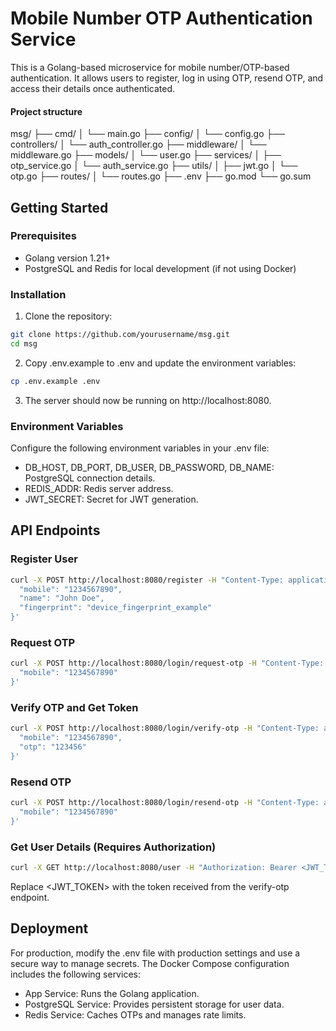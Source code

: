 # Mobile Number OTP Authentication Service

This is a Golang-based microservice for mobile number/OTP-based authentication. It allows users to register, log in using OTP, resend OTP, and access their details once authenticated.


#### Project structure

msg/
├── cmd/
│   └── main.go
├── config/
│   └── config.go
├── controllers/
│   └── auth_controller.go
├── middleware/
│   └── middleware.go
├── models/
│   └── user.go
├── services/
│   ├── otp_service.go
│   └── auth_service.go
├── utils/
│   ├── jwt.go
│   └── otp.go
├── routes/
│   └── routes.go
├── .env
├── go.mod
└── go.sum


## Getting Started

### Prerequisites

- Golang version 1.21+
- PostgreSQL and Redis for local development (if not using Docker)


### Installation

1. Clone the repository:

```bash
git clone https://github.com/yourusername/msg.git
cd msg

```

2. Copy .env.example to .env and update the environment variables:

```bash
cp .env.example .env

```

3. The server should now be running on http://localhost:8080.


### Environment Variables

Configure the following environment variables in your .env file:

- DB_HOST, DB_PORT, DB_USER, DB_PASSWORD, DB_NAME: PostgreSQL connection details.
- REDIS_ADDR: Redis server address.
- JWT_SECRET: Secret for JWT generation.


## API Endpoints

### Register User

```bash
curl -X POST http://localhost:8080/register -H "Content-Type: application/json" -d '{
  "mobile": "1234567890",
  "name": "John Doe",
  "fingerprint": "device_fingerprint_example"
}'

```

### Request OTP


```bash
curl -X POST http://localhost:8080/login/request-otp -H "Content-Type: application/json" -d '{
  "mobile": "1234567890"
}'

```

### Verify OTP and Get Token

```bash
curl -X POST http://localhost:8080/login/verify-otp -H "Content-Type: application/json" -d '{
  "mobile": "1234567890",
  "otp": "123456"
}'

```

### Resend OTP

```bash
curl -X POST http://localhost:8080/login/resend-otp -H "Content-Type: application/json" -d '{
  "mobile": "1234567890"
}'

```

### Get User Details (Requires Authorization)

```bash
curl -X GET http://localhost:8080/user -H "Authorization: Bearer <JWT_TOKEN>"

```

Replace <JWT_TOKEN> with the token received from the verify-otp endpoint.


## Deployment

For production, modify the .env file with production settings and use a secure way to manage secrets. The Docker Compose configuration includes the following services:

- App Service: Runs the Golang application.
- PostgreSQL Service: Provides persistent storage for user data.
- Redis Service: Caches OTPs and manages rate limits.